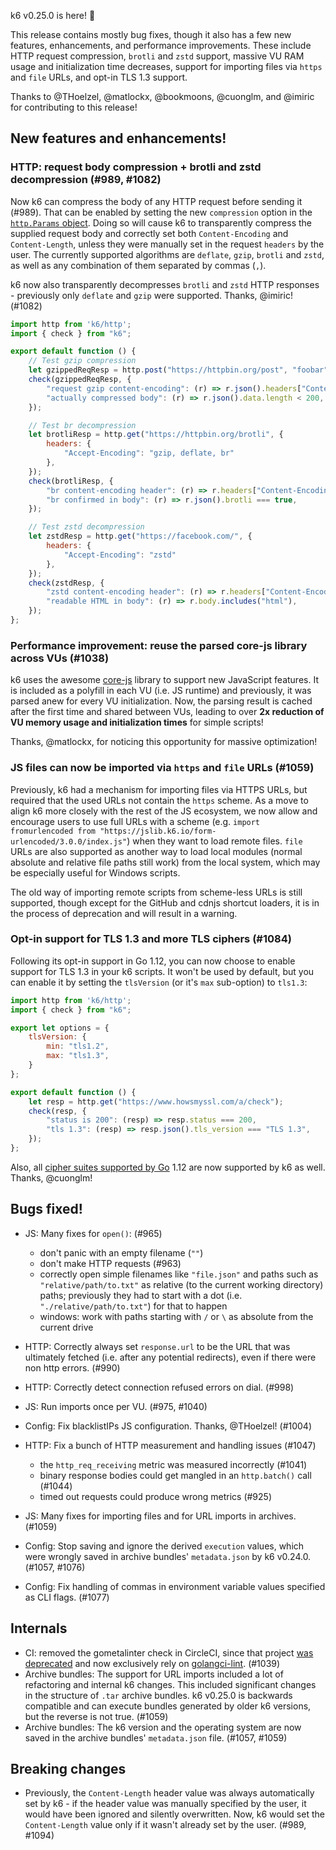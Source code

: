 k6 v0.25.0 is here! :tada:

This release contains mostly bug fixes, though it also has a few new features, enhancements, and performance improvements. These include HTTP request compression, `brotli` and `zstd` support, massive VU RAM usage and initialization time decreases, support for importing files via `https` and `file` URLs, and opt-in TLS 1.3 support.

Thanks to @THoelzel, @matlockx, @bookmoons, @cuonglm, and @imiric for contributing to this release!

## New features and enhancements!

### HTTP: request body compression + brotli and zstd decompression (#989, #1082)

Now k6 can compress the body of any HTTP request before sending it (#989). That can be enabled by setting the new `compression` option in the [`http.Params` object](https://docs.k6.io/docs/params-k6http). Doing so will cause k6 to transparently compress the supplied request body and correctly set both `Content-Encoding` and `Content-Length`, unless they were manually set in the request `headers` by the user. The currently supported algorithms are `deflate`, `gzip`, `brotli` and `zstd`, as well as any combination of them separated by commas (`,`).

k6 now also transparently decompresses `brotli` and `zstd` HTTP responses - previously only `deflate` and `gzip` were supported. Thanks, @imiric! (#1082)

```js
import http from 'k6/http';
import { check } from "k6";

export default function () {
    // Test gzip compression
    let gzippedReqResp = http.post("https://httpbin.org/post", "foobar".repeat(1000), { compression: "gzip" });
    check(gzippedReqResp, {
        "request gzip content-encoding": (r) => r.json().headers["Content-Encoding"] === "gzip",
        "actually compressed body": (r) => r.json().data.length < 200,
    });

    // Test br decompression
    let brotliResp = http.get("https://httpbin.org/brotli", {
        headers: {
            "Accept-Encoding": "gzip, deflate, br"
        },
    });
    check(brotliResp, {
        "br content-encoding header": (r) => r.headers["Content-Encoding"] === "br",
        "br confirmed in body": (r) => r.json().brotli === true,
    });

    // Test zstd decompression
    let zstdResp = http.get("https://facebook.com/", {
        headers: {
            "Accept-Encoding": "zstd"
        },
    });
    check(zstdResp, {
        "zstd content-encoding header": (r) => r.headers["Content-Encoding"] === "zstd",
        "readable HTML in body": (r) => r.body.includes("html"),
    });
};
```

### Performance improvement: reuse the parsed core-js library across VUs (#1038)

k6 uses the awesome [core-js](https://github.com/zloirock/core-js) library to support new JavaScript features. It is included as a polyfill in each VU (i.e. JS runtime) and previously, it was parsed anew for every VU initialization. Now, the parsing result is cached after the first time and shared between VUs, leading to over **2x reduction of VU memory usage and initialization times** for simple scripts!

Thanks, @matlockx, for noticing this opportunity for massive optimization!

### JS files can now be imported via `https` and `file` URLs (#1059)

Previously, k6 had a mechanism for importing files via HTTPS URLs, but required that the used URLs not contain the `https` scheme. As a move to align k6 more closely with the rest of the JS ecosystem, we now allow and encourage users to use full URLs with a scheme (e.g. `import fromurlencoded from "https://jslib.k6.io/form-urlencoded/3.0.0/index.js"`) when they want to load remote files. `file` URLs are also supported as another way to load local modules (normal absolute and relative file paths still work) from the local system, which may be especially useful for Windows scripts.

The old way of importing remote scripts from scheme-less URLs is still supported, though except for the GitHub and cdnjs shortcut loaders, it is in the process of deprecation and will result in a warning.

### Opt-in support for TLS 1.3 and more TLS ciphers (#1084)

Following its opt-in support in Go 1.12, you can now choose to enable support for TLS 1.3 in your k6 scripts. It won't be used by default, but you can enable it by setting the `tlsVersion` (or it's `max` sub-option) to `tls1.3`:

```js
import http from 'k6/http';
import { check } from "k6";

export let options = {
    tlsVersion: {
        min: "tls1.2",
        max: "tls1.3",
    }
};

export default function () {
    let resp = http.get("https://www.howsmyssl.com/a/check");
    check(resp, {
        "status is 200": (resp) => resp.status === 200,
        "tls 1.3": (resp) => resp.json().tls_version === "TLS 1.3",
    });
};
```

Also, all [cipher suites supported by Go](https://golang.org/pkg/crypto/tls/#pkg-constants) 1.12 are now supported by k6 as well. Thanks, @cuonglm!

## Bugs fixed!

* JS: Many fixes for `open()`: (#965)
  - don't panic with an empty filename (`""`)
  - don't make HTTP requests (#963)
  - correctly open simple filenames like `"file.json"` and paths such as `"relative/path/to.txt"` as relative (to the current working directory) paths; previously they had to start with a dot (i.e. `"./relative/path/to.txt"`) for that to happen
  - windows: work with paths starting with `/` or `\` as absolute from the current drive

* HTTP: Correctly always set `response.url` to be the URL that was ultimately fetched (i.e. after any potential redirects), even if there were non http errors. (#990)
* HTTP: Correctly detect connection refused errors on dial. (#998)
* JS: Run imports once per VU. (#975, #1040)
* Config: Fix blacklistIPs JS configuration. Thanks, @THoelzel! (#1004)
* HTTP: Fix a bunch of HTTP measurement and handling issues (#1047)
  - the `http_req_receiving` metric was measured incorrectly (#1041)
  - binary response bodies could get mangled in an `http.batch()` call (#1044)
  - timed out requests could produce wrong metrics (#925)
* JS: Many fixes for importing files and for URL imports in archives. (#1059)
* Config: Stop saving and ignore the derived `execution` values, which were wrongly saved in archive bundles' `metadata.json` by k6 v0.24.0. (#1057, #1076)
* Config: Fix handling of commas in environment variable values specified as CLI flags. (#1077)

## Internals

* CI: removed the gometalinter check in CircleCI, since that project [was deprecated](https://github.com/alecthomas/gometalinter/issues/590) and now exclusively rely on [golangci-lint](https://github.com/golangci/golangci-lint). (#1039)
* Archive bundles: The support for URL imports included a lot of refactoring and internal k6 changes. This included significant changes in the structure of `.tar` archive bundles. k6 v0.25.0 is backwards compatible and can execute bundles generated by older k6 versions, but the reverse is not true. (#1059)
* Archive bundles: The k6 version and the operating system are now saved in the archive bundles' `metadata.json` file. (#1057, #1059)

## Breaking changes

* Previously, the `Content-Length` header value was always automatically set by k6 - if the header value was manually specified by the user, it would have been ignored and silently overwritten. Now, k6 would set the `Content-Length` value only if it wasn't already set by the user. (#989, #1094)
